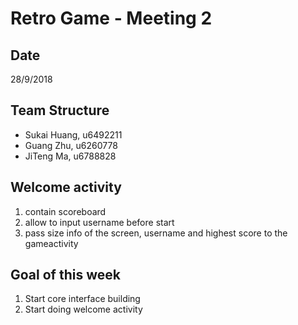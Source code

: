 # Retro Game - Meeting 2
## Date
28/9/2018

## Team Structure

+ Sukai Huang, u6492211
+ Guang Zhu, u6260778
+ JiTeng Ma, u6788828

## Welcome activity
1. contain scoreboard
2. allow to input username before start
3. pass size info of the screen, username and highest score to the gameactivity 


## Goal of this week 
1. Start core interface building 
2. Start doing welcome activity 
